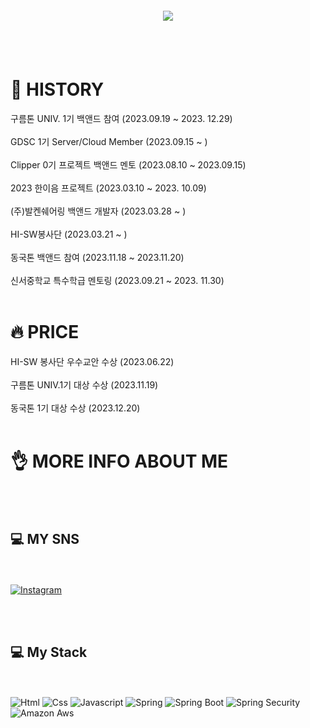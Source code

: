 <p align="center" style="font-size: 20px;">
  <img src="https://capsule-render.vercel.app/api?type=waving&color=auto&height=300&section=header&text=WELCOME!!%20I%20AM%20JJUUUNNNII!&fontSize=40" />
</p>

<br/><br/>

<h1>🤔 HISTORY</h1>
<p>
  구름톤 UNIV. 1기 백앤드 참여 (2023.09.19 ~ 2023. 12.29) <br/><br/>
  GDSC 1기 Server/Cloud Member (2023.09.15 ~ ) <br/><br/>
  Clipper 0기 프로젝트 백앤드 멘토 (2023.08.10 ~ 2023.09.15) <br/><br/>
  2023 한이음 프로젝트 (2023.03.10 ~ 2023. 10.09) <br/><br/>
  (주)발켄쉐어링 백앤드 개발자 (2023.03.28 ~ ) <br/><br/>
  HI-SW봉사단 (2023.03.21 ~ ) <br/><br/>
  동국톤 백앤드 참여 (2023.11.18 ~ 2023.11.20) <br/><br/>
  신서중학교 특수학급 멘토링 (2023.09.21 ~ 2023. 11.30) <br/><br/>
</p>

<h1>🔥 PRICE</h1>
<p>
  HI-SW 봉사단 우수교안 수상 (2023.06.22) <br/><br/>
  구름톤 UNIV.1기 대상 수상 (2023.11.19) <br/><br/>
  동국톤 1기 대상 수상 (2023.12.20) <br/><br/>
</p>

<h1>👌 MORE INFO ABOUT ME</h1>

<br/><br/>

<h2>💻 MY SNS</h2><br/><br/>
<a href="https://www.instagram.com/jjun_ii__/">
  <img alt="Instagram" src="https://img.shields.io/badge/Instagram-E4405F.svg?&style=for-the-badge&logo=instagram&logoColor=white"/>
</a>


<br/><br/>

<h2>💻 My Stack</h2><br/><br/>
<img alt="Html" src="https://img.shields.io/badge/HTML5-E34F26.svg?&style=for-the-badge&logo=HTML5&logoColor=white"/>   <img alt="Css" src="https://img.shields.io/badge/CSS3-1572B6.svg?&style=for-the-badge&logo=CSS3&logoColor=white"/>   <img alt="Javascript" src="https://img.shields.io/badge/javascript-F7DF1E.svg?&style=for-the-badge&logo=javascript&logoColor=white"/>   <img alt="Spring" src="https://img.shields.io/badge/spring-6DB33F.svg?&style=for-the-badge&logo=Spring&logoColor=white"/>   <img alt="Spring Boot" src="https://img.shields.io/badge/springboot-6DB33F.svg?&style=for-the-badge&logo=springboot&logoColor=white"/>   <img alt="Spring Security" src="https://img.shields.io/badge/springsecurity-6DB33F.svg?&style=for-the-badge&logo=springsecurity&logoColor=white"/>   <img alt="Amazon Aws" src="https://img.shields.io/badge/amazonaws-232F3E.svg?&style=for-the-badge&logo=amazonaws&logoColor=white"/>
